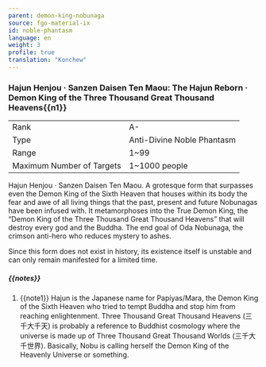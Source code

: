 ```yaml
---
parent: demon-king-nobunaga
source: fgo-material-ix
id: noble-phantasm
language: en
weight: 3
profile: true
translation: "Konchew"
---
```


### Hajun Henjou · Sanzen Daisen Ten Maou: The Hajun Reborn · Demon King of the Three Thousand Great Thousand Heavens{{n1}}

<table>
  <tr><td>Rank</td><td>A-</td></tr>
  <tr><td>Type</td><td>Anti-Divine Noble Phantasm</td></tr>
  <tr><td>Range</td><td>1~99</td></tr>
  <tr><td>Maximum Number of Targets</td><td>1~1000 people</td></tr>
</table>

Hajun Henjou · Sanzen Daisen Ten Maou.
A grotesque form that surpasses even the Demon King of the Sixth Heaven that houses within its body the fear and awe of all living things that the past, present and future Nobunagas have been infused with. It metamorphoses into the True Demon King, the “Demon King of the Three Thousand Great Thousand Heavens” that will destroy every god and the Buddha. The end goal of Oda Nobunaga, the crimson anti-hero who reduces mystery to ashes.

Since this form does not exist in history, its existence itself is unstable and can only remain manifested for a limited time.

##### {{notes}}

1. {{note1}} Hajun is the Japanese name for Papiyas/Mara, the Demon King of the Sixth Heaven who tried to tempt Buddha and stop him from reaching enlightenment. Three Thousand Great Thousand Heavens (三千大千天) is probably a reference to Buddhist cosmology where the universe is made up of Three Thousand Great Thousand Worlds (三千大千世界). Basically, Nobu is calling herself the Demon King of the Heavenly Universe or something.
